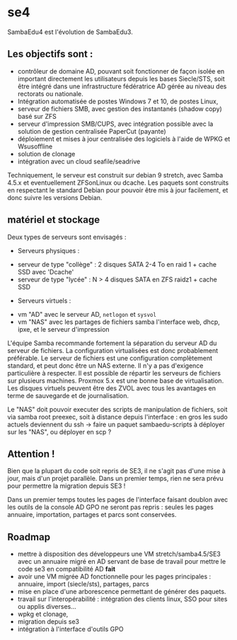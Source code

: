 # se4

SambaEdu4 est l'évolution de SambaEdu3.


## Les objectifs sont : 

* contrôleur de domaine AD, pouvant soit fonctionner de façon isolée en important directement les utilisateurs depuis les bases Siecle/STS, soit être intégré dans une infrastructure fédératrice AD gérée au niveau des rectorats ou nationale.
* Intégration automatisée de postes Windows 7 et 10, de postes Linux,
* serveur de fichiers SMB, avec gestion des instantanés (shadow copy) basé sur ZFS 
* serveur d'impression SMB/CUPS, avec intégration possible avec la solution de gestion centralisée PaperCut (payante)
* déploiement et mises à jour centralisée des logiciels à l'aide de WPKG et Wsusoffline
* solution de clonage
* intégration avec un cloud seafile/seadrive

Techniquement, le  serveur est construit sur debian 9 stretch, avec Samba 4.5.x et eventuellement ZFSonLinux ou dcache. Les paquets sont construits en respectant le standard Debian pour pouvoir être mis à jour facilement, et donc suivre les versions Debian. 

## matériel et stockage
Deux types de serveurs sont envisagés : 

* Serveurs physiques :

 - serveur de type "collège" : 2 disques SATA 2-4 To en raid 1 + cache SSD avec 'Dcache' 
 - serveur de type "lycée" : N > 4 disques SATA en ZFS raidz1 + cache SSD

* Serveurs virtuels : 

 - vm "AD" avec le serveur AD,  `netlogon` et `sysvol`
 - vm "NAS" avec les partages de fichiers samba l'interface web, dhcp, ipxe, et le serveur d'impression

L'équipe Samba recommande fortement la séparation du serveur AD du serveur de fichiers. La configuration virtualisées est donc probablement préférable. Le serveur de fichiers est une configuration complètement standard, et peut donc être un NAS externe. Il n'y a pas d'exigence particulière à respecter. Il est possible de répartir les serveurs de fichiers sur plusieurs machines. 
Proxmox 5.x est une bonne base de virtualisation. Les disques virtuels peuvent être des ZVOL avec tous les avantages en terme de sauvegarde et de journalisation.

Le "NAS" doit pouvoir executer des scripts de manipulation de fichiers, soit via samba root preexec, soit à distance depuis l'interface : en gros les sudo actuels deviennent du ssh -> faire un paquet sambaedu-scripts à déployer sur les "NAS", ou déployer en scp ?

## Attention !

Bien que la plupart du code soit repris de SE3, il ne s'agit pas d'une mise à jour, mais d'un projet parallèle. Dans un premier temps, rien ne sera prévu pour permettre la migration depuis SE3 ! 

Dans un premier temps toutes les pages de l'interface faisant doublon avec les outils de la console AD GPO ne seront pas repris : seules les pages annuaire, importation, partages et parcs sont conservées. 

## Roadmap 
* mettre à disposition des développeurs une VM stretch/samba4.5/SE3 avec un annuaire migré en AD servant de base de travail pour mettre le code se3 en compatibilité AD **fait**
* avoir une VM migrée AD fonctionnelle pour les pages principales : annuaire, import (siecle/sts), partages, parcs 
* mise en place d'une arborescence permettant de générer des paquets.
* travail sur l'interopérabilité : intégration des clients linux, SSO pour sites ou applis diverses...
* wpkg et clonage,
* migration depuis se3
* intégration à l'interface d'outils GPO
